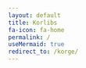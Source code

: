 ```yaml
---
layout: default
title: Korlibs
fa-icon: fa-home
permalink: /
useMermaid: true
redirect_to: /korge/
---
```

